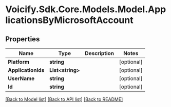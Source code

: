 # Voicify.Sdk.Core.Models.Model.ApplicationsByMicrosoftAccount
## Properties

Name | Type | Description | Notes
------------ | ------------- | ------------- | -------------
**Platform** | **string** |  | [optional] 
**ApplicationIds** | **List&lt;string&gt;** |  | [optional] 
**UserName** | **string** |  | [optional] 
**Id** | **string** |  | [optional] 

[[Back to Model list]](../README.md#documentation-for-models) [[Back to API list]](../README.md#documentation-for-api-endpoints) [[Back to README]](../README.md)

